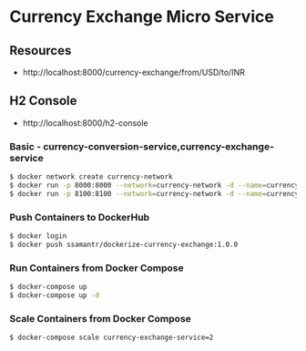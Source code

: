 # Currency Exchange Micro Service

## Resources

- http://localhost:8000/currency-exchange/from/USD/to/INR

## H2 Console

- http://localhost:8000/h2-console

### Basic - currency-conversion-service,currency-exchange-service 

```bash
$ docker network create currency-network
$ docker run -p 8000:8000 --network=currency-network -d --name=currency-exchange-service ssamantr/dockerize-currency-exchange:1.0.0
$ docker run -p 8100:8100 --network=currency-network -d --name=currency-conversion-service --env CURRENCY_EXCHANGE_URI=http://currency-exchange-service:8000 ssamantr/dockerize-currency-conversion:1.0.0
```

### Push Containers to DockerHub
```bash
$ docker login
$ docker push ssamantr/dockerize-currency-exchange:1.0.0
```

### Run Containers from Docker Compose
```bash
$ docker-compose up
$ docker-compose up -d
```

### Scale Containers from Docker Compose
```bash
$ docker-compose scale currency-exchange-service=2
```
